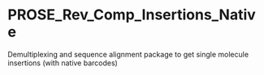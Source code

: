 # PROSE_Rev_Comp_Insertions_Native
Demultiplexing and sequence alignment package to get single molecule insertions (with native barcodes)
